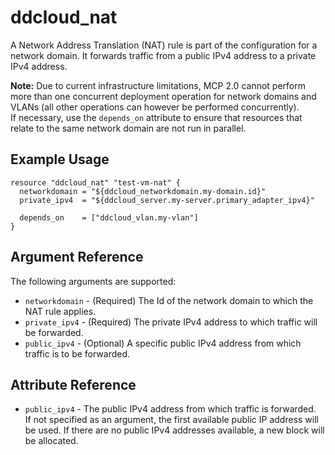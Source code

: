 # ddcloud\_nat

A Network Address Translation (NAT) rule is part of the configuration for a network domain. It forwards traffic from a public IPv4 address to a private IPv4 address.

**Note:** Due to current infrastructure limitations, MCP 2.0 cannot perform more than one concurrent deployment operation for network domains and VLANs (all other operations can however be performed concurrently).  
If necessary, use the `depends_on` attribute to ensure that resources that relate to the same network domain are not run in parallel.

## Example Usage

```
resource "ddcloud_nat" "test-vm-nat" {
  networkdomain = "${ddcloud_networkdomain.my-domain.id}"
  private_ipv4	= "${ddcloud_server.my-server.primary_adapter_ipv4}"

  depends_on    = ["ddcloud_vlan.my-vlan"]
}
```

## Argument Reference

The following arguments are supported:

* `networkdomain` - (Required) The Id of the network domain to which the NAT rule applies.
* `private_ipv4` - (Required) The private IPv4 address to which traffic will be forwarded.
* `public_ipv4` - (Optional) A specific public IPv4 address from which traffic is to be forwarded.

## Attribute Reference

* `public_ipv4` - The public IPv4 address from which traffic is forwarded.  
If not specified as an argument, the first available public IP address will be used. If there are no public IPv4 addresses available, a new block will be allocated.
